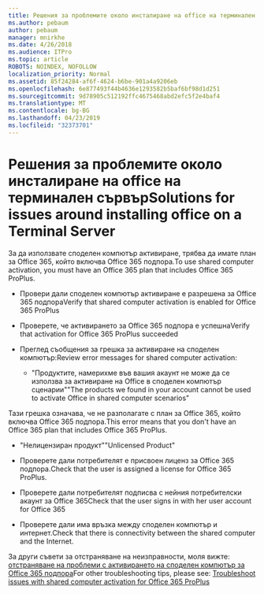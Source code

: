 ```yaml
---
title: Решения за проблемите около инсталиране на office на терминален сървър
ms.author: pebaum
author: pebaum
manager: mnirkhe
ms.date: 4/26/2018
ms.audience: ITPro
ms.topic: article
ROBOTS: NOINDEX, NOFOLLOW
localization_priority: Normal
ms.assetid: 85f24284-af6f-4624-b6be-901a4a9206eb
ms.openlocfilehash: 6e877493f44b4636e1293582b5baf6bf98d1d251
ms.sourcegitcommit: 9d78905c512192ffc4675468abd2efc5f2e4baf4
ms.translationtype: MT
ms.contentlocale: bg-BG
ms.lasthandoff: 04/23/2019
ms.locfileid: "32373701"
---
```

# <a name="solutions-for-issues-around-installing-office-on-a-terminal-server"></a><span data-ttu-id="533be-102">Решения за проблемите около инсталиране на office на терминален сървър</span><span class="sxs-lookup"><span data-stu-id="533be-102">Solutions for issues around installing office on a Terminal Server</span></span>

<span data-ttu-id="533be-103">За да използвате споделен компютър активиране, трябва да имате план за Office 365, който включва Office 365 подпора.</span><span class="sxs-lookup"><span data-stu-id="533be-103">To use shared computer activation, you must have an Office 365 plan that includes Office 365 ProPlus.</span></span>
  
- <span data-ttu-id="533be-104">Провери дали споделен компютър активиране е разрешена за Office 365 подпора</span><span class="sxs-lookup"><span data-stu-id="533be-104">Verify that shared computer activation is enabled for Office 365 ProPlus</span></span>
    
- <span data-ttu-id="533be-105">Проверете, че активирането за Office 365 подпора е успешна</span><span class="sxs-lookup"><span data-stu-id="533be-105">Verify that activation for Office 365 ProPlus succeeded</span></span>
    
- <span data-ttu-id="533be-106">Преглед съобщения за грешка за активиране на споделен компютър:</span><span class="sxs-lookup"><span data-stu-id="533be-106">Review error messages for shared computer activation:</span></span>
    
  - <span data-ttu-id="533be-107">"Продуктите, намерихме във вашия акаунт не може да се използва за активиране на Office в споделен компютър сценарии"</span><span class="sxs-lookup"><span data-stu-id="533be-107">"The products we found in your account cannot be used to activate Office in shared computer scenarios"</span></span>
  
<span data-ttu-id="533be-108">Тази грешка означава, че не разполагате с план за Office 365, който включва Office 365 подпора.</span><span class="sxs-lookup"><span data-stu-id="533be-108">This error means that you don't have an Office 365 plan that includes Office 365 ProPlus.</span></span>
    
  - <span data-ttu-id="533be-109">"Нелицензиран продукт"</span><span class="sxs-lookup"><span data-stu-id="533be-109">"Unlicensed Product"</span></span>
    
  - <span data-ttu-id="533be-110">Проверете дали потребителят е присвоен лиценз за Office 365 подпора.</span><span class="sxs-lookup"><span data-stu-id="533be-110">Check that the user is assigned a license for Office 365 ProPlus.</span></span>
    
  - <span data-ttu-id="533be-111">Проверете дали потребителят подписва с нейния потребителски акаунт за Office 365</span><span class="sxs-lookup"><span data-stu-id="533be-111">Check that the user signs in with her user account for Office 365</span></span>
    
  - <span data-ttu-id="533be-112">Проверете дали има връзка между споделен компютър и интернет.</span><span class="sxs-lookup"><span data-stu-id="533be-112">Check that there is connectivity between the shared computer and the Internet.</span></span>
    
<span data-ttu-id="533be-113">За други съвети за отстраняване на неизправности, моля вижте: [отстраняване на проблеми с активирането на споделен компютър за Office 365 подпора](https://docs.microsoft.com/DeployOffice/troubleshoot-issues-with-shared-computer-activation-for-office-365-proplus)</span><span class="sxs-lookup"><span data-stu-id="533be-113">For other troubleshooting tips, please see: [Troubleshoot issues with shared computer activation for Office 365 ProPlus](https://docs.microsoft.com/DeployOffice/troubleshoot-issues-with-shared-computer-activation-for-office-365-proplus)</span></span>
  

